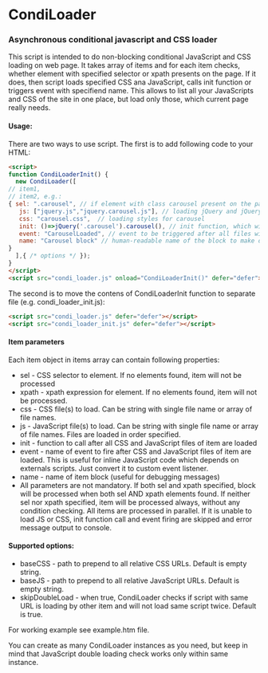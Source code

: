 # CondiLoader
### Asynchronous conditional javascript and CSS loader

This script is intended to do non-blocking conditional JavaScript and CSS loading on web page.
It takes array of items and for each item checks, whether element with specified selector or xpath presents on the page.
If it does, then script loads specified CSS ana JavaScript, calls init function or triggers event with specifiend name.
This allows to list all your JavaScripts and CSS of the site in one place, but load only those, which current page really needs.

#### Usage:
There are two ways to use script. The first is to add following code to your HTML:
```HTML
<script>
function CondiLoaderInit() {
  new CondiLoader([
// item1,
// item2, e.g.:
{ sel: ".carousel", // if element with class carousel present on the page, block will be processed
   js: ["jquery.js","jquery.carousel.js"], // loading jQuery and jQuery carousel plugin
   css: "carousel.css",  // loading styles for carousel
   init: ()=>jQuery('.carousel').carousel(), // init function, which will be called after all files are loaded
   event: "CarouselLoaded", // event to be triggered after all files will be loaded
   name: "Carousel block" // human-readable name of the block to make debugging easier
}
  ],{ /* options */ });
}
</script>
<script src="condi_loader.js" onload="CondiLoaderInit()" defer="defer"></script>
```

The second is to move the contens of CondiLoaderInit function to separate file (e.g. condi_loader_init.js):
```HTML
<script src="condi_loader.js" defer="defer"></script>
<script src="condi_loader_init.js" defer="defer"></script>
```

#### Item parameters
Each item object in items array can contain following properties:
 *   sel - CSS selector to element. If no elements found, item will not be processed
 *   xpath - xpath expression for element. If no elements found, item will not be processed.
 *   css - CSS file(s) to load. Can be string with single file name or array of file names.
 *   js - JavaScript file(s) to load. Can be string with single file name or array of file names. Files are loaded in order specified.
 *   init - function to call after all CSS and JavaScript files of item are loaded
 *   event - name of event to fire after CSS and JavaScript files of item are loaded. This is useful for inline JavaScript code which depends on externals scripts. Just convert it to custom event listener. 
 *   name - name of item block (useful for debugging messages)
 * All parameters are not mandatory.
If both sel and xpath specified, block will be processed when both sel AND xpath elements found.
If neither sel nor xpath specified, item will be processed always, without any condition checking.
All items are processed in parallel. If it is unable to load JS or CSS, init function call and event firing are skipped and error message output to console.

#### Supported options:
 *   baseCSS - path to prepend to all relative CSS URLs. Default is empty string.
 *   baseJS - path to prepend to all relative JavaScript URLs. Default is empty string.
 *   skipDoubleLoad - when true, CondiLoader checks if script with same URL is loading by other item and will not load same script twice. Default is true.
 
For working example see example.htm file.
 
You can create as many CondiLoader instances as you need, but keep in mind that JavaScript double loading check works only within same instance.
 
